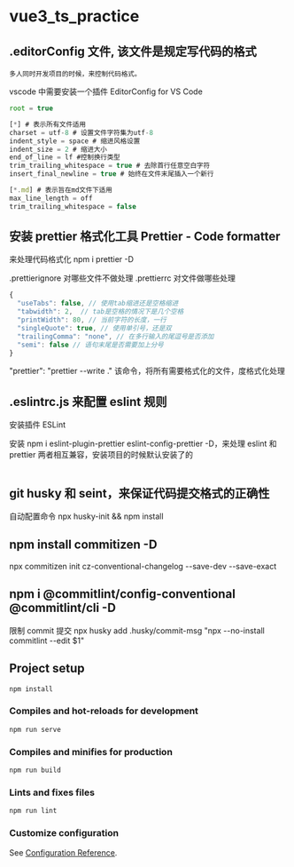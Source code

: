 # vue3_ts_practice

## .editorConfig 文件, 该文件是规定写代码的格式

```
多人同时开发项目的时候，来控制代码格式。
```

vscode 中需要安装一个插件 EditorConfig for VS Code

```js
root = true

[*] # 表示所有文件适用
charset = utf-8 # 设置文件字符集为utf-8
indent_style = space # 缩进风格设置
indent_size = 2 # 缩进大小
end_of_line = lf #控制换行类型
trim_trailing_whitespace = true # 去除首行任意空白字符
insert_final_newline = true # 始终在文件末尾插入一个新行

[*.md] # 表示旨在md文件下适用
max_line_length = off
trim_trailing_whitespace = false

```

## 安装 prettier 格式化工具 Prettier - Code formatter

来处理代码格式化
npm i prettier -D

.prettierignore 对哪些文件不做处理
.prettierrc 对文件做哪些处理

```js
{
  "useTabs": false, // 使用tab缩进还是空格缩进
  "tabwidth": 2,  // tab是空格的情况下是几个空格
  "printWidth": 80, // 当前字符的长度，一行
  "singleQuote": true, // 使用单引号，还是双
  "trailingComma": "none", // 在多行输入的尾逗号是否添加
  "semi": false // 语句末尾是否需要加上分号
}


```

"prettier": "prettier --write ." 该命令，将所有需要格式化的文件，度格式化处理

## .eslintrc.js 来配置 eslint 规则

安装插件 ESLint

安装 npm i eslint-plugin-prettier eslint-config-prettier -D，来处理 eslint 和 prettier 两者相互兼容，安装项目的时候默认安装了的

```

```

## git husky 和 seint，来保证代码提交格式的正确性

自动配置命令
npx husky-init && npm install

## npm install commitizen -D

npx commitizen init cz-conventional-changelog --save-dev --save-exact

## npm i @commitlint/config-conventional @commitlint/cli -D

限制 commit 提交
npx husky add .husky/commit-msg "npx --no-install commitlint --edit $1"

## Project setup

```
npm install
```

### Compiles and hot-reloads for development

```
npm run serve
```

### Compiles and minifies for production

```
npm run build
```

### Lints and fixes files

```
npm run lint
```

### Customize configuration

See [Configuration Reference](https://cli.vuejs.org/config/).
